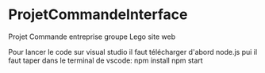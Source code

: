 # ProjetCommandeInterface
Projet Commande entreprise groupe Lego site web

Pour lancer le code sur visual studio
il faut télécharger d'abord node.js pui
il faut taper dans le terminal de vscode:
npm install
npm start

